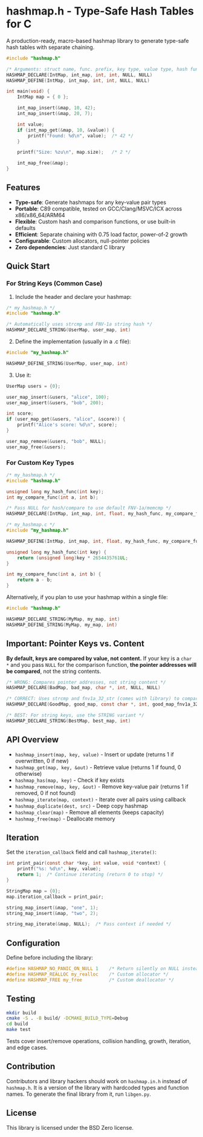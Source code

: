 # hashmap.h - Type-Safe Hash Tables for C

A production-ready, macro-based hashmap library to generate type-safe hash tables with separate chaining.

```c
#include "hashmap.h"

/* Arguments: struct name, func. prefix, key type, value type, hash func (opt), compare func (opt) */
HASHMAP_DECLARE(IntMap, int_map, int, int, NULL, NULL)
HASHMAP_DEFINE(IntMap, int_map, int, int, NULL, NULL)

int main(void) {
	IntMap map = { 0 };

	int_map_insert(&map, 10, 42);
	int_map_insert(&map, 20, 7);

	int value;
	if (int_map_get(&map, 10, &value)) {
		printf("Found: %d\n", value);  /* 42 */
	}

	printf("Size: %zu\n", map.size);   /* 2 */

	int_map_free(&map);
}
```

## Features

- **Type-safe**: Generate hashmaps for any key-value pair types
- **Portable**: C89 compatible, tested on GCC/Clang/MSVC/ICX across x86/x86_64/ARM64
- **Flexible**: Custom hash and comparison functions, or use built-in defaults
- **Efficient**: Separate chaining with 0.75 load factor, power-of-2 growth
- **Configurable**: Custom allocators, null-pointer policies
- **Zero dependencies**: Just standard C library

## Quick Start

### For String Keys (Common Case)

1. Include the header and declare your hashmap:

```c
/* my_hashmap.h */
#include "hashmap.h"

/* Automatically uses strcmp and FNV-1a string hash */
HASHMAP_DECLARE_STRING(UserMap, user_map, int)
```

2. Define the implementation (usually in a .c file):

```c
#include "my_hashmap.h"

HASHMAP_DEFINE_STRING(UserMap, user_map, int)
```

3. Use it:

```c
UserMap users = {0};

user_map_insert(&users, "alice", 100);
user_map_insert(&users, "bob", 200);

int score;
if (user_map_get(&users, "alice", &score)) {
	printf("Alice's score: %d\n", score);
}

user_map_remove(&users, "bob", NULL);
user_map_free(&users);
```

### For Custom Key Types

```c
/* my_hashmap.h */
#include "hashmap.h"

unsigned long my_hash_func(int key);
int my_compare_func(int a, int b);

/* Pass NULL for hash/compare to use default FNV-1a/memcmp */
HASHMAP_DECLARE(IntMap, int_map, int, float, my_hash_func, my_compare_func)
```

```c
/* my_hashmap.c */
#include "my_hashmap.h"

HASHMAP_DEFINE(IntMap, int_map, int, float, my_hash_func, my_compare_func)

unsigned long my_hash_func(int key) {
	return (unsigned long)key * 2654435761UL;
}

int my_compare_func(int a, int b) {
	return a - b;
}
```

Alternatively, if you plan to use your hashmap within a single file:

```c
#include "hashmap.h"

HASHMAP_DECLARE_STRING(MyMap, my_map, int)
HASHMAP_DEFINE_STRING(MyMap, my_map, int)
```

## Important: Pointer Keys vs. Content

**By default, keys are compared by value, not content.** If your key is a `char *` and you pass `NULL` for the comparison function, **the pointer addresses will be compared**, not the string contents.

```c
/* WRONG: Compares pointer addresses, not string content */
HASHMAP_DECLARE(BadMap, bad_map, char *, int, NULL, NULL)

/* CORRECT: Uses strcmp and fnv1a_32_str (comes with library) to compare string content */
HASHMAP_DECLARE(GoodMap, good_map, const char *, int, good_map_fnv1a_32_str, strcmp)

/* BEST: For string keys, use the STRING variant */
HASHMAP_DECLARE_STRING(BestMap, best_map, int)
```

## API Overview

- `hashmap_insert(map, key, value)` - Insert or update (returns 1 if overwritten, 0 if new)
- `hashmap_get(map, key, &out)` - Retrieve value (returns 1 if found, 0 otherwise)
- `hashmap_has(map, key)` - Check if key exists
- `hashmap_remove(map, key, &out)` - Remove key-value pair (returns 1 if removed, 0 if not found)
- `hashmap_iterate(map, context)` - Iterate over all pairs using callback
- `hashmap_duplicate(dest, src)` - Deep copy hashmap
- `hashmap_clear(map)` - Remove all elements (keeps capacity)
- `hashmap_free(map)` - Deallocate memory

## Iteration

Set the `iteration_callback` field and call `hashmap_iterate()`:

```c
int print_pair(const char *key, int value, void *context) {
	printf("%s: %d\n", key, value);
	return 1;  /* Continue iterating (return 0 to stop) */
}

StringMap map = {0};
map.iteration_callback = print_pair;

string_map_insert(&map, "one", 1);
string_map_insert(&map, "two", 2);

string_map_iterate(&map, NULL);  /* Pass context if needed */
```

## Configuration

Define before including the library:

```c
#define HASHMAP_NO_PANIC_ON_NULL 1    /* Return silently on NULL instead of panic */
#define HASHMAP_REALLOC my_realloc    /* Custom allocator */
#define HASHMAP_FREE my_free          /* Custom deallocator */
```

## Testing

```bash
mkdir build
cmake -S . -B build/ -DCMAKE_BUILD_TYPE=Debug
cd build
make test
```

Tests cover insert/remove operations, collision handling, growth, iteration, and edge cases.

## Contribution

Contributors and library hackers should work on `hashmap.in.h` instead of `hashmap.h`. It is a version of the library with hardcoded types and function names. To generate the final library from it, run `libgen.py`.

## License

This library is licensed under the BSD Zero license.
